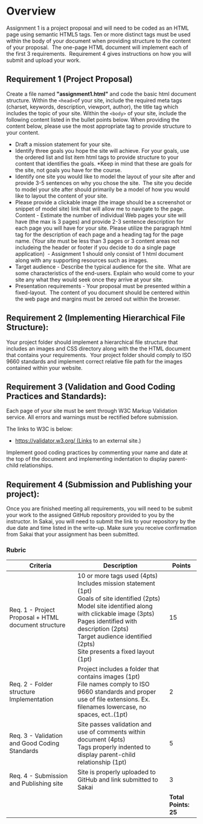 # Overview

Assignment 1 is a project proposal and will need to be coded as an HTML page using semantic HTML5 tags. Ten or more distinct tags must be used within the body of your document when providing structure to the content of your proposal.  The one-page HTML document will implement each of the first 3 requirements.  Requirement 4 gives instructions on how you will submit and upload your work.


## Requirement 1 (Project Proposal)

Create a file named **"assignment1.html"** and code the basic html document structure.  Within the ``` <head> ```of your site, include the required meta tags (charset, keywords, description, viewport, author), the title tag which includes the topic of your site. Within the ```<body>``` of your site, include the following content listed in the bullet points below.  When providing the content below, please use the most appropriate tag to provide structure to your content.


* Draft a mission statement for your site.
* Identify three goals you hope the site will achieve. For your goals, use the ordered list and list item html tags to provide structure to your content that identifies the goals.  *Keep in mind that these are goals for the site, not goals you have for the course.  
* Identify one site you would like to model the layout of your site after and provide 3-5 sentences on why you chose the site.  The site you decide to model your site after should primarily be a model of how you would like to layout the content of your site.   
* Please provide a clickable image (the image should be a screenshot or snippet of model site) link that will allow me to navigate to the page.
Content - Estimate the number of individual Web pages your site will have (the max is 3 pages) and provide 2-3 sentence description for each page you will have for your site. Please utilize the paragraph html tag for the description of each page and a heading tag for the page name. (Your site must be less than 3 pages or 3 content areas not includeing the header or footer if you decide to do a single page application)  - Assignment 1 should only consist of 1 html document along with any supporting resources such as images.
* Target audience - Describe the typical audience for the site.  What are some characteristics of the end-users. Explain who would come to your site any what they would seek once they arrive at your site.
* Presentation requirements - Your proposal must be presented within a fixed-layout.  The content of you document should be centered within the web page and margins must be zeroed out within the browser.


## Requirement 2 (Implementing Hierarchical File Structure):

Your project folder should implement a hierarchical file structure that includes an images and CSS directory along with the the HTML document that contains your requirements.  Your project folder should comply to ISO 9660 standards and implement correct relative file path for the images contained within your website.

## Requirement 3 (Validation and Good Coding Practices and Standards):  
Each page of your site must be sent through W3C Markup Validation service. All errors and warnings must be rectified before submission.  

The links to W3C is below:

* https://validator.w3.org/ (Links to an external site.)

Implement good coding practices by commenting your name and date at the top of the document and implementing indentation to display parent-child relationships.

## Requirement 4 (Submission and Publishing your project):
Once you are finished meeting all requirements, you will need to be submit your work to the assigned GitHub repository provided to you by the instructor.  In Sakai, you will need to submit the link to your repository by the due date and time listed in the write-up. Make sure you receive confirmation from Sakai that your assignment has been submitted.

### Rubric
| Criteria           | Description                             | Points |
| -------------------| --------------------------------------- | ------ |
| Req. 1 - Project Proposal + HTML document structure    | 10 or more tags used (4pts) <br>Includes mission statement (1pt) <br>Goals of site identified (2pts) <br>Model site identified along with clickable image (3pts) <br>Pages identified with description (2pts) <br>Target audience identified (2pts) <br> Site presents a fixed layout (1pt)   |   15   |
| Req. 2 - Folder structure Implementation     | Project includes a folder that contains images (1pt) <br>File names comply to ISO 9660 standards and proper use of file extensions. Ex. filenames lowercase, no spaces, ect..(1pt) |  2  |
| Req. 3 - Validation and Good Coding Standards     | Site passes validation and use of comments within document (4pts) <br>Tags properly indented to display parent-child relationship (1pt)     |   5   |
| Req. 4 - Submission and Publishing site    | Site is properly uploaded to GitHub and link submitted to Sakai |  3   |
|           |        |**Total Points:   25**   |
